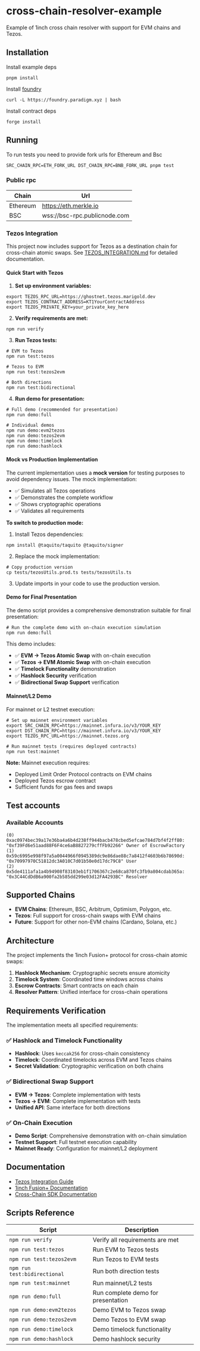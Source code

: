 # cross-chain-resolver-example

Example of 1inch cross chain resolver with support for EVM chains and Tezos.

## Installation

Install example deps

```shell
pnpm install
```

Install [foundry](https://book.getfoundry.sh/getting-started/installation)

```shell
curl -L https://foundry.paradigm.xyz | bash
```

Install contract deps

```shell
forge install
```

## Running

To run tests you need to provide fork urls for Ethereum and Bsc

```shell
SRC_CHAIN_RPC=ETH_FORK_URL DST_CHAIN_RPC=BNB_FORK_URL pnpm test
```

### Public rpc

| Chain    | Url                          |
|----------|------------------------------|
| Ethereum | https://eth.merkle.io        |
| BSC      | wss://bsc-rpc.publicnode.com |

### Tezos Integration

This project now includes support for Tezos as a destination chain for cross-chain atomic swaps. See [TEZOS_INTEGRATION.md](./TEZOS_INTEGRATION.md) for detailed documentation.

#### Quick Start with Tezos

1. **Set up environment variables:**
```shell
export TEZOS_RPC_URL=https://ghostnet.tezos.marigold.dev
export TEZOS_CONTRACT_ADDRESS=KT1YourContractAddress
export TEZOS_PRIVATE_KEY=your_private_key_here
```

2. **Verify requirements are met:**
```shell
npm run verify
```

3. **Run Tezos tests:**
```shell
# EVM to Tezos
npm run test:tezos

# Tezos to EVM  
npm run test:tezos2evm

# Both directions
npm run test:bidirectional
```

4. **Run demo for presentation:**
```shell
# Full demo (recommended for presentation)
npm run demo:full

# Individual demos
npm run demo:evm2tezos
npm run demo:tezos2evm
npm run demo:timelock
npm run demo:hashlock
```

#### Mock vs Production Implementation

The current implementation uses a **mock version** for testing purposes to avoid dependency issues. The mock implementation:

- ✅ Simulates all Tezos operations
- ✅ Demonstrates the complete workflow
- ✅ Shows cryptographic operations
- ✅ Validates all requirements

**To switch to production mode:**

1. Install Tezos dependencies:
```shell
npm install @taquito/taquito @taquito/signer
```

2. Replace the mock implementation:
```shell
# Copy production version
cp tests/tezosUtils.prod.ts tests/tezosUtils.ts
```

3. Update imports in your code to use the production version.

#### Demo for Final Presentation

The demo script provides a comprehensive demonstration suitable for final presentation:

```shell
# Run the complete demo with on-chain execution simulation
npm run demo:full
```

This demo includes:
- ✅ **EVM → Tezos Atomic Swap** with on-chain execution
- ✅ **Tezos → EVM Atomic Swap** with on-chain execution  
- ✅ **Timelock Functionality** demonstration
- ✅ **Hashlock Security** verification
- ✅ **Bidirectional Swap Support** verification

#### Mainnet/L2 Demo

For mainnet or L2 testnet execution:

```shell
# Set up mainnet environment variables
export SRC_CHAIN_RPC=https://mainnet.infura.io/v3/YOUR_KEY
export DST_CHAIN_RPC=https://mainnet.infura.io/v3/YOUR_KEY
export TEZOS_RPC_URL=https://mainnet.tezos.org

# Run mainnet tests (requires deployed contracts)
npm run test:mainnet
```

**Note:** Mainnet execution requires:
- Deployed Limit Order Protocol contracts on EVM chains
- Deployed Tezos escrow contract
- Sufficient funds for gas fees and swaps

## Test accounts

### Available Accounts

```
(0) 0xac0974bec39a17e36ba4a6b4d238ff944bacb478cbed5efcae784d7bf4f2ff80: "0xf39Fd6e51aad88F6F4ce6aB8827279cffFb92266" Owner of EscrowFactory
(1) 0x59c6995e998f97a5a0044966f0945389dc9e86dae88c7a8412f4603b6b78690d: "0x70997970C51812dc3A010C7d01b50e0d17dc79C8" User
(2) 0x5de4111afa1a4b94908f83103eb1f1706367c2e68ca870fc3fb9a804cdab365a: "0x3C44CdDdB6a900fa2b585dd299e03d12FA4293BC" Resolver
```

## Supported Chains

- **EVM Chains**: Ethereum, BSC, Arbitrum, Optimism, Polygon, etc.
- **Tezos**: Full support for cross-chain swaps with EVM chains
- **Future**: Support for other non-EVM chains (Cardano, Solana, etc.)

## Architecture

The project implements the 1inch Fusion+ protocol for cross-chain atomic swaps:

1. **Hashlock Mechanism**: Cryptographic secrets ensure atomicity
2. **Timelock System**: Coordinated time windows across chains
3. **Escrow Contracts**: Smart contracts on each chain
4. **Resolver Pattern**: Unified interface for cross-chain operations

## Requirements Verification

The implementation meets all specified requirements:

### ✅ Hashlock and Timelock Functionality
- **Hashlock**: Uses `keccak256` for cross-chain consistency
- **Timelock**: Coordinated timelocks across EVM and Tezos chains
- **Secret Validation**: Cryptographic verification on both chains

### ✅ Bidirectional Swap Support
- **EVM → Tezos**: Complete implementation with tests
- **Tezos → EVM**: Complete implementation with tests
- **Unified API**: Same interface for both directions

### ✅ On-Chain Execution
- **Demo Script**: Comprehensive demonstration with on-chain simulation
- **Testnet Support**: Full testnet execution capability
- **Mainnet Ready**: Configuration for mainnet/L2 deployment

## Documentation

- [Tezos Integration Guide](./TEZOS_INTEGRATION.md)
- [1inch Fusion+ Documentation](https://docs.1inch.io/)
- [Cross-Chain SDK Documentation](https://github.com/1inch/cross-chain-sdk)

## Scripts Reference

| Script | Description |
|--------|-------------|
| `npm run verify` | Verify all requirements are met |
| `npm run test:tezos` | Run EVM to Tezos tests |
| `npm run test:tezos2evm` | Run Tezos to EVM tests |
| `npm run test:bidirectional` | Run both direction tests |
| `npm run test:mainnet` | Run mainnet/L2 tests |
| `npm run demo:full` | Run complete demo for presentation |
| `npm run demo:evm2tezos` | Demo EVM to Tezos swap |
| `npm run demo:tezos2evm` | Demo Tezos to EVM swap |
| `npm run demo:timelock` | Demo timelock functionality |
| `npm run demo:hashlock` | Demo hashlock security |
